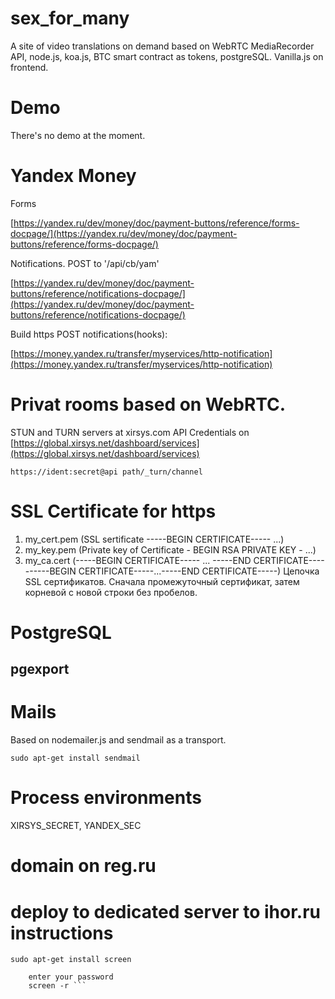 # sex_for_many
A site of video translations on demand based on WebRTC MediaRecorder API, node.js, koa.js, BTC smart contract as tokens, postgreSQL.
Vanilla.js on frontend.

# Demo

There's no demo at the moment.

# Yandex Money

Forms

[https://yandex.ru/dev/money/doc/payment-buttons/reference/forms-docpage/](https://yandex.ru/dev/money/doc/payment-buttons/reference/forms-docpage/)

Notifications. POST to '/api/cb/yam'

[https://yandex.ru/dev/money/doc/payment-buttons/reference/notifications-docpage/](https://yandex.ru/dev/money/doc/payment-buttons/reference/notifications-docpage/)

 Build https POST notifications(hooks):
 
[https://money.yandex.ru/transfer/myservices/http-notification](https://money.yandex.ru/transfer/myservices/http-notification)

# Privat rooms based on WebRTC.

STUN and TURN servers at xirsys.com
API Credentials on [https://global.xirsys.net/dashboard/services](https://global.xirsys.net/dashboard/services) 

``` https://ident:secret@api path/_turn/channel ```

# SSL Certificate for https

1. my_cert.pem (SSL sertificate -----BEGIN CERTIFICATE----- ...)
2. my_key.pem (Private key of Certificate - BEGIN RSA PRIVATE KEY - ...)
3. my_ca.cert (-----BEGIN CERTIFICATE----- ... -----END CERTIFICATE----------BEGIN CERTIFICATE-----...-----END CERTIFICATE-----)
 Цепочка SSL сертификатов. Сначала промежуточный сертификат, затем корневой с новой строки без пробелов.

# PostgreSQL

## pgexport

# Mails

Based on nodemailer.js and sendmail as a transport.

``` sudo apt-get install sendmail ```

# Process environments

XIRSYS_SECRET, YANDEX_SEC

# domain on reg.ru

# deploy to dedicated server to ihor.ru instructions

``` sudo apt-get install screen ```

``` ssh root@45.89.67.145 
    enter your password
    screen -r ```
